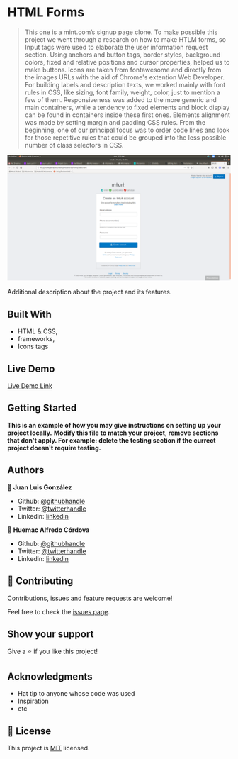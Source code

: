 # HTML Forms

> This one is a mint.com’s signup page clone. To make possible this project we went through a research on how to make HTLM forms, so Input tags were used to elaborate the user information request section. Using anchors and button tags, border styles, background colors, fixed and relative positions and cursor properties, helped us to make buttons. Icons are taken from fontawesome and directly from the images URLs with the aid of Chrome's extention Web Developer. For building labels and description texts, we worked mainly with font rules in CSS, like sizing, font family, weight, color, just to mention a few of them. Responsiveness was added to the more generic and main containers, while a tendency to fixed elements and block display can be found in containers inside these first ones. Elements alignment was made by setting margin and padding CSS rules. From the beginning, one of our principal focus was to order code lines and look for those repetitive rules that could be grouped into the less possible number of class selectors in CSS.

![screenshot](https://raw.githubusercontent.com/Huemac-Alfredo/Forms/feature-branch/assets/images/screenshot.PNG)

Additional description about the project and its features.

## Built With

- HTML & CSS,
- frameworks,
- Icons tags

## Live Demo

[Live Demo Link](https://rawcdn.githack.com/Huemac-Alfredo/Forms/71fc8799c40518d122f8cf6edecb2e2ee12e0a27/index.html)


## Getting Started

**This is an example of how you may give instructions on setting up your project locally.**
**Modify this file to match your project, remove sections that don't apply. For example: delete the testing section if the currect project doesn't require testing.**


## Authors

👤 **Juan Luis González**

- Github: [@githubhandle](https://github.com/JbirdL86)
- Twitter: [@twitterhandle](https://twitter.com/JuanLui06498455)
- Linkedin: [linkedin](https://www.linkedin.com/in/juan-luis-0551921aa/)

👤 **Huemac Alfredo Córdova**

- Github: [@githubhandle](https://github.com/Huemac-Alfredo)
- Twitter: [@twitterhandle](https://twitter.com/AlfredoHuemac)
- Linkedin: [linkedin](https://www.linkedin.com/in/huemac-alfredo-c%C3%B3rdova-torres-b28986136/)

## 🤝 Contributing

Contributions, issues and feature requests are welcome!

Feel free to check the [issues page](issues/).

## Show your support

Give a ⭐️ if you like this project!

## Acknowledgments

- Hat tip to anyone whose code was used
- Inspiration
- etc

## 📝 License

This project is [MIT](lic.url) licensed.
